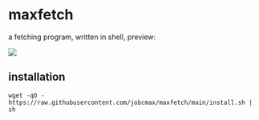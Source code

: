 # maxfetch
a fetching program, written in shell, preview:

 ![](https://raw.githubusercontent.com/jobcmax/maxfetch/main/preview.png)
## installation
```
wget -qO - https://raw.githubusercontent.com/jobcmax/maxfetch/main/install.sh | sh
```
